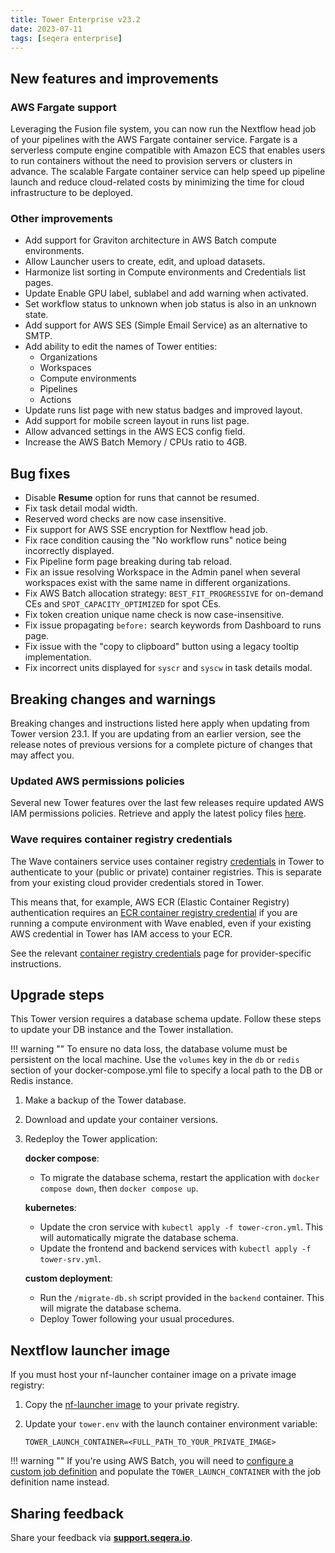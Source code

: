 ```yaml
---
title: Tower Enterprise v23.2
date: 2023-07-11
tags: [seqera enterprise]
---
```


## New features and improvements

### AWS Fargate support

Leveraging the Fusion file system, you can now run the Nextflow head job of your pipelines with the AWS Fargate container service. Fargate is a serverless compute engine compatible with Amazon ECS that enables users to run containers without the need to provision servers or clusters in advance. The scalable Fargate container service can help speed up pipeline launch and reduce cloud-related costs by minimizing the time for cloud infrastructure to be deployed.

### Other improvements

- Add support for Graviton architecture in AWS Batch compute environments.
- Allow Launcher users to create, edit, and upload datasets.
- Harmonize list sorting in Compute environments and Credentials list pages.
- Update Enable GPU label, sublabel and add warning when activated.
- Set workflow status to unknown when job status is also in an unknown state.
- Add support for AWS SES (Simple Email Service) as an alternative to SMTP.
- Add ability to edit the names of Tower entities:
  - Organizations
  - Workspaces
  - Compute environments
  - Pipelines
  - Actions
- Update runs list page with new status badges and improved layout.
- Add support for mobile screen layout in runs list page.
- Allow advanced settings in the AWS ECS config field.
- Increase the AWS Batch Memory / CPUs ratio to 4GB.

## Bug fixes

- Disable **Resume** option for runs that cannot be resumed.
- Fix task detail modal width.
- Reserved word checks are now case insensitive.
- Fix support for AWS SSE encryption for Nextflow head job.
- Fix race condition causing the "No workflow runs" notice being incorrectly displayed.
- Fix Pipeline form page breaking during tab reload.
- Fix an issue resolving Workspace in the Admin panel when several workspaces exist with the same name in different organizations.
- Fix AWS Batch allocation strategy: `BEST_FIT_PROGRESSIVE` for on-demand CEs and `SPOT_CAPACITY_OPTIMIZED` for spot CEs.
- Fix token creation unique name check is now case-insensitive.
- Fix issue propagating `before:` search keywords from Dashboard to runs page.
- Fix issue with the "copy to clipboard" button using a legacy tooltip implementation.
- Fix incorrect units displayed for `syscr` and `syscw` in task details modal.

## Breaking changes and warnings

Breaking changes and instructions listed here apply when updating from Tower version 23.1. If you are updating from an earlier version, see the release notes of previous versions for a complete picture of changes that may affect you.

### Updated AWS permissions policies

Several new Tower features over the last few releases require updated AWS IAM permissions policies. Retrieve and apply the latest policy files [here](https://github.com/seqeralabs/nf-tower-aws).

### Wave requires container registry credentials

The Wave containers service uses container registry [credentials](https://docs.seqera.io/platform-enterprise/23.2/credentials/overview) in Tower to authenticate to your (public or private) container registries. This is separate from your existing cloud provider credentials stored in Tower.

This means that, for example, AWS ECR (Elastic Container Registry) authentication requires an [ECR container registry credential](https://docs.seqera.io/platform-enterprise/23.2/credentials/aws_registry_credentials) if you are running a compute environment with Wave enabled, even if your existing AWS credential in Tower has IAM access to your ECR.

See the relevant [container registry credentials](https://docs.seqera.io/platform-enterprise/23.2/credentials/overview) page for provider-specific instructions.

## Upgrade steps

This Tower version requires a database schema update. Follow these steps to update your DB instance and the Tower installation.

!!! warning ""
    To ensure no data loss, the database volume must be persistent on the local machine. Use the `volumes` key in the `db` or `redis` section of your docker-compose.yml file to specify a local path to the DB or Redis instance.

1. Make a backup of the Tower database.
2. Download and update your container versions.
3. Redeploy the Tower application:

    **docker compose**:

      - To migrate the database schema, restart the application with `docker compose down`, then `docker compose up`.

    **kubernetes**:

      - Update the cron service with `kubectl apply -f tower-cron.yml`. This will automatically migrate the database schema.
      - Update the frontend and backend services with `kubectl apply -f tower-srv.yml`.

    **custom deployment**:

      - Run the `/migrate-db.sh` script provided in the `backend` container. This will migrate the database schema.
      - Deploy Tower following your usual procedures.

## Nextflow launcher image

If you must host your nf-launcher container image on a private image registry:

1. Copy the [nf-launcher image](https://quay.io/seqeralabs/nf-launcher:j17-23.04.2-up3) to your private registry.
2. Update your `tower.env` with the launch container environment variable:

    `TOWER_LAUNCH_CONTAINER=<FULL_PATH_TO_YOUR_PRIVATE_IMAGE>`

!!! warning ""
    If you're using AWS Batch, you will need to [configure a custom job definition](https://docs.seqera.io/platform-enterprise/enterprise/advanced-topics/custom-launch-container) and populate the `TOWER_LAUNCH_CONTAINER` with the job definition name instead.

## Sharing feedback

Share your feedback via [**support.seqera.io**](https://support.seqera.io).
